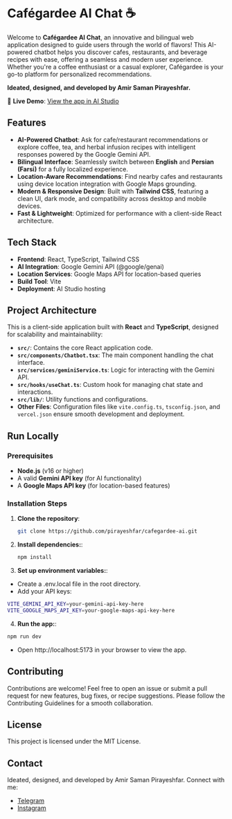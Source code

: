 # Cafégardee AI Chat ☕️

Welcome to **Cafégardee AI Chat**, an innovative and bilingual web application designed to guide users through the world of flavors! This AI-powered chatbot helps you discover cafes, restaurants, and beverage recipes with ease, offering a seamless and modern user experience. Whether you're a coffee enthusiast or a casual explorer, Cafégardee is your go-to platform for personalized recommendations.

**Ideated, designed, and developed by Amir Saman Pirayeshfar.**

🔗 **Live Demo**: [View the app in AI Studio](https://ai.studio/apps/drive/1xjXJblK8wGQKrohFyJ3VU7TRD0zEVhZY)

## Features
- **AI-Powered Chatbot**: Ask for cafe/restaurant recommendations or explore coffee, tea, and herbal infusion recipes with intelligent responses powered by the Google Gemini API.
- **Bilingual Interface**: Seamlessly switch between **English** and **Persian (Farsi)** for a fully localized experience.
- **Location-Aware Recommendations**: Find nearby cafes and restaurants using device location integration with Google Maps grounding.
- **Modern & Responsive Design**: Built with **Tailwind CSS**, featuring a clean UI, dark mode, and compatibility across desktop and mobile devices.
- **Fast & Lightweight**: Optimized for performance with a client-side React architecture.

## Tech Stack
- **Frontend**: React, TypeScript, Tailwind CSS
- **AI Integration**: Google Gemini API (@google/genai)
- **Location Services**: Google Maps API for location-based queries
- **Build Tool**: Vite
- **Deployment**: AI Studio hosting

## Project Architecture
This is a client-side application built with **React** and **TypeScript**, designed for scalability and maintainability:
- **`src/`**: Contains the core React application code.
- **`src/components/Chatbot.tsx`**: The main component handling the chat interface.
- **`src/services/geminiService.ts`**: Logic for interacting with the Gemini API.
- **`src/hooks/useChat.ts`**: Custom hook for managing chat state and interactions.
- **`src/lib/`**: Utility functions and configurations.
- **Other Files**: Configuration files like `vite.config.ts`, `tsconfig.json`, and `vercel.json` ensure smooth development and deployment.

## Run Locally

### Prerequisites
- **Node.js** (v16 or higher)
- A valid **Gemini API key** (for AI functionality)
- A **Google Maps API key** (for location-based features)

### Installation Steps
1. **Clone the repository**:
   ```bash
   git clone https://github.com/pirayeshfar/cafegardee-ai.git
2. **Install dependencies:**:
   ```bash
   npm install
3. **Set up environment variables:**:
  * Create a .env.local file in the root directory.
  * Add your API keys:
  ```bash
  VITE_GEMINI_API_KEY=your-gemini-api-key-here
  VITE_GOOGLE_MAPS_API_KEY=your-google-maps-api-key-here
```
4. **Run the app:**:
  ```bash
  npm run dev
```
   * Open http://localhost:5173 in your browser to view the app.
## Contributing
Contributions are welcome! Feel free to open an issue or submit a pull request for new features, bug fixes, or recipe suggestions. Please follow the Contributing Guidelines for a smooth collaboration.

## License
This project is licensed under the MIT License.

## Contact
Ideated, designed, and developed by Amir Saman Pirayeshfar. Connect with me:

* [Telegram](https://t.me/pirayeshfar)
* [Instagram](https://www.instagram.com/pirayeshfar/)
